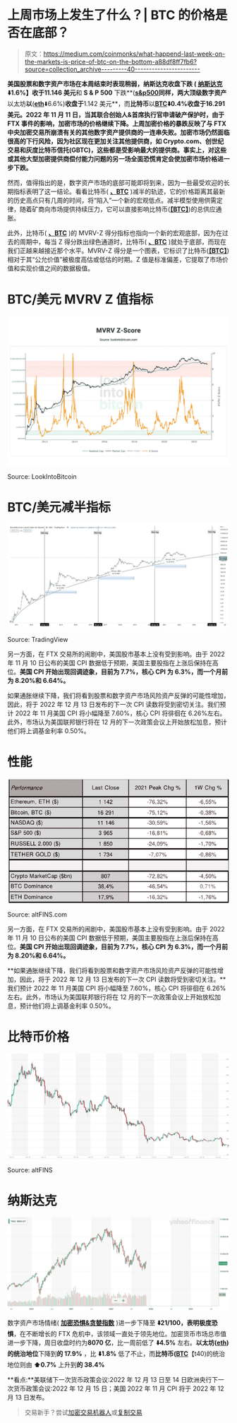 # 上周市场上发生了什么？| BTC 的价格是否在底部？

> 原文：<https://medium.com/coinmonks/what-happend-last-week-on-the-markets-is-price-of-btc-on-the-bottom-a88df8ff7fb6?source=collection_archive---------40----------------------->

**美国股票和数字资产市场在本周结束时表现稍弱，**纳斯达克收盘下跌 **(** [**纳斯达克**](https://finance.yahoo.com/quote/%5EIXIC?p=%5eIXIC&.tsrc=fin-srch)**⬇️1.6%】**收于**11.146 美元**和 **S & P 500** 下跌**(**[**s&p500**](https://finance.yahoo.com/quote/%5EGSPC?p=%5eGSPC&.tsrc=fin-srch)同样，两大顶级数字资产**以太坊**以**(**[**eth**](https://altfins.com/crypto-screener)**⬇️6.6%)**收盘于**1.142 美元**，而**比特币**以[**BTC**](https://altfins.com/crypto-screener)**⬇️0.4%**收盘于**16.291 美元。2022 年 11 月 11 日，当其联合创始人&首席执行官申请破产保护时，由于 FTX 事件的影响，加密市场的价格继续下降。上周加密价格的暴跌反映了与 FTX 中央加密交易所崩溃有关的其他数字资产提供商的一连串失败。**加密市场仍然面临很高的下行风险**，因为社区现在更加关注其他提供商，如 Crypto.com、创世纪交易和灰度比特币信托(GBTC)，这些都是受影响最大的提供商。事实上，对这些或其他大型加密提供商偿付能力问题的另一场全面恐慌肯定会使加密市场价格进一步下跌。**

然而，值得指出的是，数字资产市场的底部可能即将到来，因为一些最受欢迎的长期指标表明了这一结论。看看比特币( [**、BTC**](https://altfins.com/crypto-screener) )减半的轨迹，它的价格距离其最新的历史高点只有几周的时间，将“陷入”一个新的宏观低点。减半模型使用供需定律，随着矿商向市场提供持续压力，它可以直接影响比特币([**【BTC】**](https://altfins.com/crypto-screener))的总供应通胀。

此外，比特币( [**、BTC**](https://altfins.com/crypto-screener) )的 MVRV-Z 得分指标也指向一个新的宏观底部，因为在过去的周期中，每当 Z 得分跌出绿色通道时，比特币( [**、BTC**](https://altfins.com/crypto-screener) )就处于底部，而现在我们正越来越接近那个水平。MVRV-Z 得分是一个图表，它标识了比特币([**【BTC】**](https://altfins.com/crypto-screener))相对于其“公允价值”被极度高估或低估的时期。Z 值是标准偏差，它提取了市场价值和实现价值之间的数据极值。

# **BTC/美元 MVRV Z 值指标**

![](img/53838d2aac51b4e509d675bed5a5fa0c.png)

Source: LookIntoBitcoin

# **BTC/美元减半指标**

![](img/eba3f5887bbe8f3190eae0aa9b91bce3.png)

Source: TradingView

另一方面，在 FTX 交易所的闹剧中，美国股市基本上没有受到影响。由于 2022 年 11 月 10 日公布的美国 CPI 数据低于预期，美国主要股指在上涨后保持在高位。**美国 CPI 开始出现回调迹象，目前为 7.7%，核心 CPI 为 6.3%，而一个月前为 8.20%和 6.64%。**

如果通胀继续下降，我们将看到股票和数字资产市场风险资产反弹的可能性增加，因此，将于 2022 年 12 月 13 日发布的下一次 CPI 读数将受到密切关注。我们预计 2022 年 11 月美国 CPI 将小幅降至 7.60%，核心 CPI 将徘徊在 6.26%左右。此外，市场认为美国联邦银行将在 12 月的下一次政策会议上开始放松加息，预计他们将上调基金利率 0.50%。

# **性能**

![](img/52b58f092eb42309813d3189d7b2bb69.png)

Source: altFINS.com

另一方面，在 FTX 交易所的闹剧中，美国股市基本上没有受到影响。由于 2022 年 11 月 10 日公布的美国 CPI 数据低于预期，美国主要股指在上涨后保持在高位。**美国 CPI 开始出现回调迹象，目前为 7.7%，核心 CPI 为 6.3%，而一个月前为 8.20%和 6.64%。**

**如果通胀继续下降，我们将看到股票和数字资产市场风险资产反弹的可能性增加，因此，将于 2022 年 12 月 13 日发布的下一次 CPI 读数将受到密切关注。**我们预计 2022 年 11 月美国 CPI 将小幅降至 7.60%，核心 CPI 将徘徊在 6.26%左右。此外，市场认为美国联邦银行将在 12 月的下一次政策会议上开始放松加息，预计他们将上调基金利率 0.50%。

# 比特币价格

![](img/79743fee44d17da619a473a31d2943cb.png)

Source: altFINS

# 纳斯达克

![](img/4c774e5aac1e42a209f836d641e3bb3c.png)

数字资产市场情绪( [**加密恐惧&贪婪指数**](https://alternative.me/crypto/fear-and-greed-index/) )进一步下降至 **⬇️21/100，**表明**极度恐惧**，在不断增长的 FTX 危机中，该领域一直处于领先地位。加密货币市场总市值 进一步下降，周日收盘时约为**8070 亿**，比一周前低了 **⬇️4.5%** 左右。**以太坊(**[**eth**](https://altfins.com/crypto-screener)**)的统治地位**下降到**的 17.9%** ，比 **⬇️1.8%** 低了不止，而**比特币(**[**BTC**](https://altfins.com/crypto-screener)【t40)的统治地位则由 **⬆️0.7%** 上升到**的 38.4%**

**看点:**美联储下一次货币政策会议:2022 年 12 月 13 日至 14 日欧洲央行下一次货币政策会议:2022 年 12 月 15 日；美国 2022 年 11 月 CPI 将于 2022 年 12 月 13 日发布。

> 交易新手？尝试[加密交易机器人](/coinmonks/crypto-trading-bot-c2ffce8acb2a)或[复制交易](/coinmonks/top-10-crypto-copy-trading-platforms-for-beginners-d0c37c7d698c)